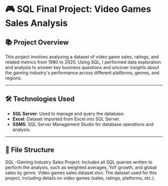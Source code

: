 # 🎮 SQL Final Project: Video Games Sales Analysis

## 📚 Project Overview
This project involves analyzing a dataset of video game sales, ratings, and related metrics from 1980 to 2020. Using SQL, I performed data exploration and analysis to answer key business questions and uncover insights about the gaming industry's performance across different platforms, genres, and regions.

---

## 🛠️ Technologies Used
- **SQL Server**: Used to manage and query the database.
- **Excel**: Dataset imported from Excel into SQL Server.
- **SSMS**: SQL Server Management Studio for database operations and analysis.

---

## 📂 File Structure
SQL -Gaming Industry Sales Project: Includes all SQL queries written to perform the analysis, such as weighted averages, YoY growth, and global sales by genre.
Video games sales dataset.xlsx: The dataset used for this project, including details on video games (sales, ratings, platforms, etc.).
